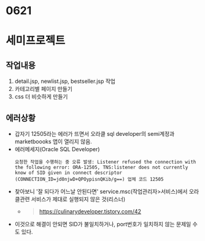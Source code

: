 # 0621

# 세미프로젝트
## 작업내용
1. detail.jsp, newlist.jsp, bestseller.jsp 작업
2. 카테고리별 페이지 만들기
3. css 더 비슷하게 만들기

## 에러상황
* 갑자기 12505라는 에러가 뜨면서 오라클 sql developer의 semi계정과 marketboooks 앱이 열리지 않음.
* 에러메세지(Oracle SQL Developer)
   ```
   요청한 작업을 수행하는 중 오류 발생: Listener refused the connection with the following error: ORA-12505, TNS:listener does not currently know of SID given in connect descriptor (CONNECTION_ID=jd0njwD+QPOypisnQKib/g==) 업체 코드 12505
   ```
* 찾아보니 '잘 되다가 어느날 안된다면' service.msc(작업관리자>서비스)에서 오라클관련 서비스가 제대로 실행되지 않은 것(리스너)
  * > https://culinarydeveloper.tistory.com/42
* 이것으로 해결이 안되면 SID가 불일치하거나, port번호가 일치하지 않는 문제일 수도 있다.